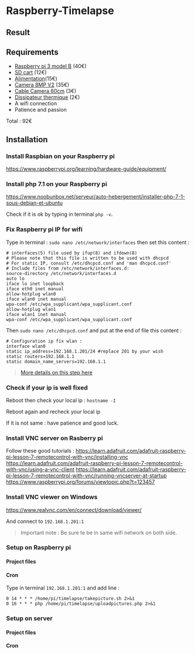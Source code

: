 # Raspberry-Timelapse
## Result


## Requirements
* [Raspberry pi 3 model B](https://www.adafruit.com/product/3055) (40€)
* [SD cart](http://boutique.semageek.com/fr/773-micro-sd-16-gb-avec-adaptater-sd-et-os-noobs.html) (12€)
* [Alimentation](http://boutique.semageek.com/fr/723-alimentation-raspberry-pi3-5v-25a-micro-usb.html)(15€)
* [Camera 8MP V2](http://boutique.semageek.com/fr/781-module-camera-8mp-v2-pour-raspberry-pi.html) (35€)
* [Cable Camera 60cm](http://boutique.semageek.com/fr/365-cable-flex-610mm-pour-camera-raspberry-pi.html) (3€)
* [Dissipateur thermique](https://www.adafruit.com/product/3082) (2€)
* A wifi connection
* Patience and passion

Total : 92€

## Installation
### Install Raspbian on your Raspberry pi
https://www.raspberrypi.org/learning/hardware-guide/equipment/

### Install php 7.1 on your Raspberry pi
https://www.noobunbox.net/serveur/auto-hebergement/installer-php-7-1-sous-debian-et-ubuntu

Check if it is ok by typing in terminal `php -v`. 
### Fix Raspberry pi IP for wifi
Type in terminal :
`sudo nano /etc/network/interfaces` then set this content :
```
# interfaces(5) file used by ifup(8) and ifdown(8)
# Please note that this file is written to be used with dhcpcd
# For static IP, consult /etc/dhcpcd.conf and 'man dhcpcd.conf'
# Include files from /etc/network/interfaces.d:
source-directory /etc/network/interfaces.d
auto lo
iface lo inet loopback
iface eth0 inet manual
allow-hotplug wlan0
iface wlan0 inet manual
wpa-conf /etc/wpa_supplicant/wpa_supplicant.conf
allow-hotplug wlan1
iface wlan1 inet manual
wpa-conf /etc/wpa_supplicant/wpa_supplicant.conf
```

Then `sudo nano /etc/dhcpcd.conf` and put at the end of file this content :
```
# Configuration ip fix wlan :
interface wlan0
static ip_address=192.168.1.201/24 #replace 201 by your wish
static routers=192.168.1.1
static domain_name_servers=192.168.1.1
```
> [More details on this step here](http://limen-arcanum.fr/2016/03/raspberry-3-et-ip-fixe-en-wifi/)


### Check if your ip is well fixed
Reboot then check your local ip : `hostname -I` 

Reboot again and recheck your local ip

If it is not same : have patience and good luck.


### Install VNC server on Rasberry pi
Follow these good tutorials :
https://learn.adafruit.com/adafruit-raspberry-pi-lesson-7-remotecontrol-with-vnc/installing-vnc
https://learn.adafruit.com/adafruit-raspberry-pi-lesson-7-remotecontrol-with-vnc/using-a-vnc-client
https://learn.adafruit.com/adafruit-raspberry-pi-lesson-7-remotecontrol-with-vnc/running-vncserver-at-startup
https://www.raspberrypi.org/forums/viewtopic.php?t=123457

### Install VNC viewer on Windows 
https://www.realvnc.com/en/connect/download/viewer/

And connect to `192.168.1.201:1`

> Important note : Be sure te be in same wifi network on both side.


### Setup on Raspberry pi
#### Project files
#### Cron
Type in terminal `192.168.1.201:1` and add line :
```
0 14 * * * /home/pi/timelapse/takepicture.sh 2>&1
0 16 * * * php /home/pi/timelapse/uploadpictures.php 2>&1
```
 
### Setup on server
#### Project files
#### Cron

